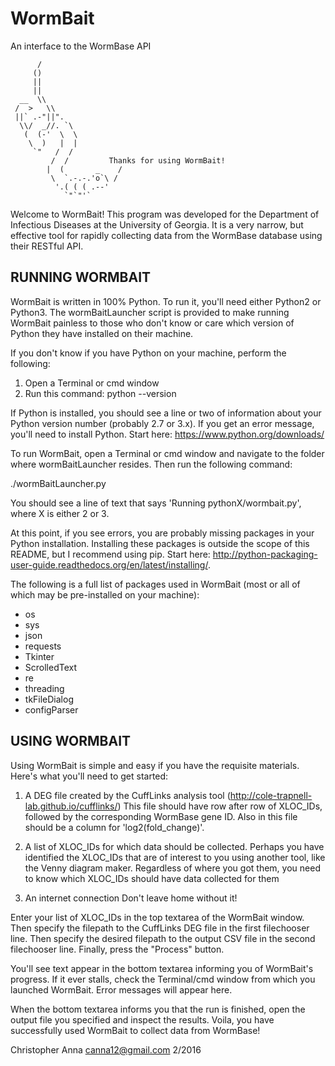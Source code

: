 # WormBait
An interface to the WormBase API

          /
         ()
         ||
         ||
      __  \\
     /  >   \\
     ||` .-"||".
      \\/  _//. `\
       (  (-'  \  \
        \  )   |  |
         `"   /  /
             /  /         Thanks for using WormBait!
            |  (       _    /
             \  `.-.-.'o`\ /
              '.( ( ( .--'
                `"`"'`

Welcome to WormBait! This program was developed for the Department of Infectious Diseases
at the University of Georgia. It is a very narrow, but effective tool for rapidly collecting
data from the WormBase database using their RESTful API.

RUNNING WORMBAIT
-------------------------------------------------
WormBait is written in 100% Python. To run it, you'll need either Python2 or Python3. The
wormBaitLauncher script is provided to make running WormBait painless to those who don't
know or care which version of Python they have installed on their machine.

If you don't know if you have Python on your machine, perform the following:
1. Open a Terminal or cmd window
2. Run this command:
    python --version
    
If Python is installed, you should see a line or two of information about your Python version number (probably
2.7 or 3.x). If you get an error message, you'll need to install Python. Start here: https://www.python.org/downloads/

To run WormBait, open a Terminal or cmd window and navigate to the folder where wormBaitLauncher
resides. Then run the following command:

./wormBaitLauncher.py

You should see a line of text that says 'Running pythonX/wormbait.py', where X is either 2 or 3.

At this point, if you see errors, you are probably missing packages in your Python installation. Installing
these packages is outside the scope of this README, but I recommend using pip. Start here:
http://python-packaging-user-guide.readthedocs.org/en/latest/installing/.

The following is a full list of packages used in WormBait (most or all of which may be pre-installed on your machine):
- os
- sys
- json
- requests
- Tkinter
- ScrolledText
- re
- threading
- tkFileDialog
- configParser


USING WORMBAIT
-------------------------------------------------
Using WormBait is simple and easy if you have the requisite materials. Here's what
you'll need to get started:

1. A DEG file created by the CuffLinks analysis tool (http://cole-trapnell-lab.github.io/cufflinks/)
This file should have row after row of XLOC_IDs, followed by the corresponding WormBase gene ID. Also
in this file should be a column for 'log2(fold_change)'.

2. A list of XLOC_IDs for which data should be collected.
Perhaps you have identified the XLOC_IDs that are of interest to you using another tool, like the
Venny diagram maker. Regardless of where you got them, you need to know which XLOC_IDs should have
data collected for them

3. An internet connection
Don't leave home without it!

Enter your list of XLOC_IDs in the top textarea of the WormBait window. Then specify the filepath to the
CuffLinks DEG file in the first filechooser line. Then specify the desired filepath to the output CSV
file in the second filechooser line. Finally, press the "Process" button.

You'll see text appear in the bottom textarea informing you of WormBait's progress. If it ever stalls, check
the Terminal/cmd window from which you launched WormBait. Error messages will appear here.

When the bottom textarea informs you that the run is finished, open the output file you specified and inspect
the results. Voila, you have successfully used WormBait to collect data from WormBase!


Christopher Anna
canna12@gmail.com
2/2016

